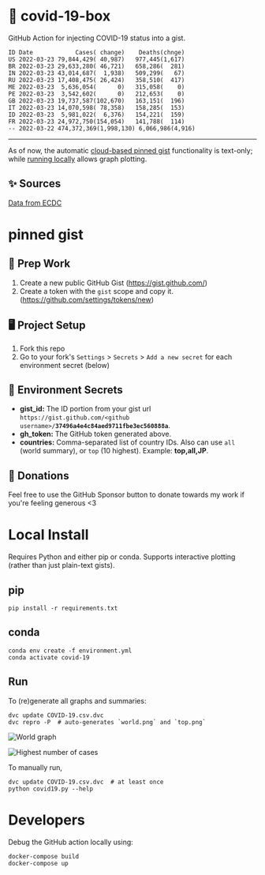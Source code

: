 # 🏥 covid-19-box

GitHub Action for injecting COVID-19 status into a gist.

```
ID Date            Cases( change)    Deaths(chnge)
US 2022-03-23 79,844,429( 40,987)   977,445(1,617)
BR 2022-03-23 29,633,280( 46,721)   658,286(  281)
IN 2022-03-23 43,014,687(  1,938)   509,299(   67)
RU 2022-03-23 17,408,475( 26,424)   358,510(  417)
ME 2022-03-23  5,636,054(      0)   315,058(    0)
PE 2022-03-23  3,542,602(      0)   212,653(    0)
GB 2022-03-23 19,737,587(102,670)   163,151(  196)
IT 2022-03-23 14,070,598( 78,358)   158,285(  153)
ID 2022-03-23  5,981,022(  6,376)   154,221(  159)
FR 2022-03-23 24,972,750(154,054)   141,788(  114)
-- 2022-03-22 474,372,369(1,998,130) 6,066,986(4,916)
```

---

As of now, the automatic [cloud-based pinned gist](#pinned-gist) functionality is text-only;
while [running locally](#local-install) allows graph plotting.

## ✨ Sources

[Data from ECDC](https://www.ecdc.europa.eu/en/publications-data/download-todays-data-geographic-distribution-covid-19-cases-worldwide)

# pinned gist

## 🎒 Prep Work
1. Create a new public GitHub Gist (https://gist.github.com/)
1. Create a token with the `gist` scope and copy it. (https://github.com/settings/tokens/new)

## 🖥 Project Setup
1. Fork this repo
1. Go to your fork's `Settings` > `Secrets` > `Add a new secret` for each environment secret (below)

## 🤫 Environment Secrets
- **gist_id:** The ID portion from your gist url `https://gist.github.com/<github username>/`**`37496a4e4c84aed9711fbe3ec560888a`**.
- **gh_token:** The GitHub token generated above.
- **countries:** Comma-separated list of country IDs. Also can use `all` (world summary), or `top` (10 highest). Example: **top,all,JP**.

## 💸 Donations

Feel free to use the GitHub Sponsor button to donate towards my work if you're feeling generous <3

# Local Install

Requires Python and either pip or conda. Supports interactive plotting (rather than just plain-text gists).

## pip

```
pip install -r requirements.txt
```

## conda

```
conda env create -f environment.yml
conda activate covid-19
```

## Run

To (re)generate all graphs and summaries:

```
dvc update COVID-19.csv.dvc
dvc repro -P  # auto-generates `world.png` and `top.png`
```

![World graph](world.png)

![Highest number of cases](top.png)

To manually run,

```
dvc update COVID-19.csv.dvc  # at least once
python covid19.py --help
```

# Developers

Debug the GitHub action locally using:

```
docker-compose build
docker-compose up
```
